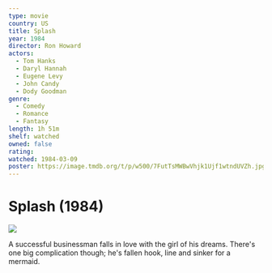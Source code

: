 ```yaml
---
type: movie
country: US
title: Splash
year: 1984
director: Ron Howard
actors:
  - Tom Hanks
  - Daryl Hannah
  - Eugene Levy
  - John Candy
  - Dody Goodman
genre:
  - Comedy
  - Romance
  - Fantasy
length: 1h 51m
shelf: watched
owned: false
rating:
watched: 1984-03-09
poster: https://image.tmdb.org/t/p/w500/7FutTsMWBwVhjk1Ujf1wtndUVZh.jpg
---
```


# Splash (1984)

![](https://image.tmdb.org/t/p/w500/7FutTsMWBwVhjk1Ujf1wtndUVZh.jpg)

A successful businessman falls in love with the girl of his dreams. There's one big complication though; he's fallen hook, line and sinker for a mermaid.